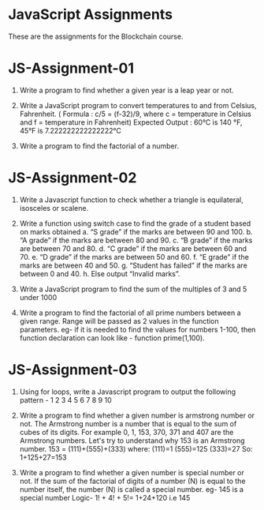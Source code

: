 # JavaScript Assignments
These are the assignments for the Blockchain course.

# JS-Assignment-01
1. Write a program to find whether a given year is a leap year or not.

2. Write a JavaScript program to convert temperatures to and from Celsius, Fahrenheit. ( Formula : c/5 = (f-32)/9, where c = temperature in Celsius and f = temperature in Fahrenheit) Expected Output : 60°C is 140 °F, 45°F is 7.222222222222222°C

3. Write a program to find the factorial of a number.

# JS-Assignment-02
1. Write a Javascript function to check whether a triangle is equilateral, isosceles or scalene.

2. Write a function using switch case to find the grade of a student based on marks obtained a. “S grade” if the marks are between 90 and 100. b. “A grade” if the marks are between 80 and 90. c. “B grade” if the marks are between 70 and 80. d. “C grade” if the marks are between 60 and 70. e. “D grade” if the marks are between 50 and 60. f. “E grade” if the marks are between 40 and 50. g. “Student has failed” if the marks are between 0 and 40. h. Else output “Invalid marks”.

3. Write a JavaScript program to find the sum of the multiples of 3 and 5 under 1000

4. Write a program to find the factorial of all prime numbers between a given range. Range will be passed as 2 values in the function parameters. eg- if it is needed to find the values for numbers 1-100, then function declaration can look like - function prime(1,100).

# JS-Assignment-03
1. Using for loops, write a Javascript program to output the following pattern - 1 2 3 4 5 6 7 8 9 10

2. Write a program to find whether a given number is armstrong number or not. The Armstrong number is a number that is equal to the sum of cubes of its digits. For example 0, 1, 153, 370, 371 and 407 are the Armstrong numbers. Let's try to understand why 153 is an Armstrong number. 153 = (111)+(555)+(333) where: (111)=1 (555)=125 (333)=27 So: 1+125+27=153

3. Write a program to find whether a given number is special number or not. If the sum of the factorial of digits of a number (N) is equal to the number itself, the number (N) is called a special number. eg- 145 is a special number Logic- 1! + 4! + 5!= 1+24+120 i.e 145
